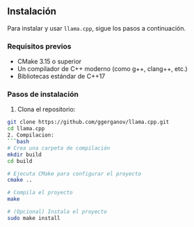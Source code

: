 ## Instalación

Para instalar y usar `llama.cpp`, sigue los pasos a continuación.

### Requisitos previos

- CMake 3.15 o superior
- Un compilador de C++ moderno (como g++, clang++, etc.)
- Bibliotecas estándar de C++17

### Pasos de instalación

1. Clona el repositorio:

  ```bash
  git clone https://github.com/ggerganov/llama.cpp.git
  cd llama.cpp
2. Compilacion:
 ```bash
  # Crea una carpeta de compilación
  mkdir build
  cd build

  # Ejecuta CMake para configurar el proyecto
  cmake ..

  # Compila el proyecto
  make

  # (Opcional) Instala el proyecto
  sudo make install

